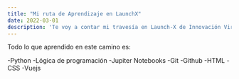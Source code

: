 ```yaml
---
title: "Mi ruta de Aprendizaje en LaunchX"
date: 2022-03-01
description: 'Te voy a contar mi travesía en Launch-X de Innovación Virtual'
---
```


Todo lo que aprendido en este camino es:

-Python
-Lógica de programación 
-Jupiter Notebooks
-Git
-Github
-HTML
-CSS
-Vuejs
